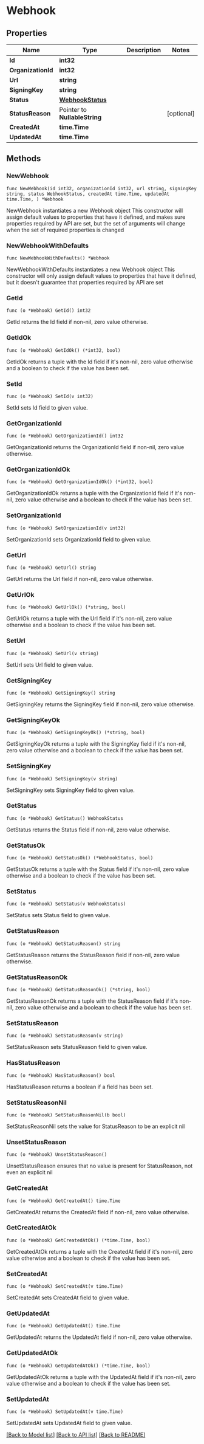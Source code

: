 # Webhook

## Properties

Name | Type | Description | Notes
------------ | ------------- | ------------- | -------------
**Id** | **int32** |  | 
**OrganizationId** | **int32** |  | 
**Url** | **string** |  | 
**SigningKey** | **string** |  | 
**Status** | [**WebhookStatus**](WebhookStatus.md) |  | 
**StatusReason** | Pointer to **NullableString** |  | [optional] 
**CreatedAt** | **time.Time** |  | 
**UpdatedAt** | **time.Time** |  | 

## Methods

### NewWebhook

`func NewWebhook(id int32, organizationId int32, url string, signingKey string, status WebhookStatus, createdAt time.Time, updatedAt time.Time, ) *Webhook`

NewWebhook instantiates a new Webhook object
This constructor will assign default values to properties that have it defined,
and makes sure properties required by API are set, but the set of arguments
will change when the set of required properties is changed

### NewWebhookWithDefaults

`func NewWebhookWithDefaults() *Webhook`

NewWebhookWithDefaults instantiates a new Webhook object
This constructor will only assign default values to properties that have it defined,
but it doesn't guarantee that properties required by API are set

### GetId

`func (o *Webhook) GetId() int32`

GetId returns the Id field if non-nil, zero value otherwise.

### GetIdOk

`func (o *Webhook) GetIdOk() (*int32, bool)`

GetIdOk returns a tuple with the Id field if it's non-nil, zero value otherwise
and a boolean to check if the value has been set.

### SetId

`func (o *Webhook) SetId(v int32)`

SetId sets Id field to given value.


### GetOrganizationId

`func (o *Webhook) GetOrganizationId() int32`

GetOrganizationId returns the OrganizationId field if non-nil, zero value otherwise.

### GetOrganizationIdOk

`func (o *Webhook) GetOrganizationIdOk() (*int32, bool)`

GetOrganizationIdOk returns a tuple with the OrganizationId field if it's non-nil, zero value otherwise
and a boolean to check if the value has been set.

### SetOrganizationId

`func (o *Webhook) SetOrganizationId(v int32)`

SetOrganizationId sets OrganizationId field to given value.


### GetUrl

`func (o *Webhook) GetUrl() string`

GetUrl returns the Url field if non-nil, zero value otherwise.

### GetUrlOk

`func (o *Webhook) GetUrlOk() (*string, bool)`

GetUrlOk returns a tuple with the Url field if it's non-nil, zero value otherwise
and a boolean to check if the value has been set.

### SetUrl

`func (o *Webhook) SetUrl(v string)`

SetUrl sets Url field to given value.


### GetSigningKey

`func (o *Webhook) GetSigningKey() string`

GetSigningKey returns the SigningKey field if non-nil, zero value otherwise.

### GetSigningKeyOk

`func (o *Webhook) GetSigningKeyOk() (*string, bool)`

GetSigningKeyOk returns a tuple with the SigningKey field if it's non-nil, zero value otherwise
and a boolean to check if the value has been set.

### SetSigningKey

`func (o *Webhook) SetSigningKey(v string)`

SetSigningKey sets SigningKey field to given value.


### GetStatus

`func (o *Webhook) GetStatus() WebhookStatus`

GetStatus returns the Status field if non-nil, zero value otherwise.

### GetStatusOk

`func (o *Webhook) GetStatusOk() (*WebhookStatus, bool)`

GetStatusOk returns a tuple with the Status field if it's non-nil, zero value otherwise
and a boolean to check if the value has been set.

### SetStatus

`func (o *Webhook) SetStatus(v WebhookStatus)`

SetStatus sets Status field to given value.


### GetStatusReason

`func (o *Webhook) GetStatusReason() string`

GetStatusReason returns the StatusReason field if non-nil, zero value otherwise.

### GetStatusReasonOk

`func (o *Webhook) GetStatusReasonOk() (*string, bool)`

GetStatusReasonOk returns a tuple with the StatusReason field if it's non-nil, zero value otherwise
and a boolean to check if the value has been set.

### SetStatusReason

`func (o *Webhook) SetStatusReason(v string)`

SetStatusReason sets StatusReason field to given value.

### HasStatusReason

`func (o *Webhook) HasStatusReason() bool`

HasStatusReason returns a boolean if a field has been set.

### SetStatusReasonNil

`func (o *Webhook) SetStatusReasonNil(b bool)`

 SetStatusReasonNil sets the value for StatusReason to be an explicit nil

### UnsetStatusReason
`func (o *Webhook) UnsetStatusReason()`

UnsetStatusReason ensures that no value is present for StatusReason, not even an explicit nil
### GetCreatedAt

`func (o *Webhook) GetCreatedAt() time.Time`

GetCreatedAt returns the CreatedAt field if non-nil, zero value otherwise.

### GetCreatedAtOk

`func (o *Webhook) GetCreatedAtOk() (*time.Time, bool)`

GetCreatedAtOk returns a tuple with the CreatedAt field if it's non-nil, zero value otherwise
and a boolean to check if the value has been set.

### SetCreatedAt

`func (o *Webhook) SetCreatedAt(v time.Time)`

SetCreatedAt sets CreatedAt field to given value.


### GetUpdatedAt

`func (o *Webhook) GetUpdatedAt() time.Time`

GetUpdatedAt returns the UpdatedAt field if non-nil, zero value otherwise.

### GetUpdatedAtOk

`func (o *Webhook) GetUpdatedAtOk() (*time.Time, bool)`

GetUpdatedAtOk returns a tuple with the UpdatedAt field if it's non-nil, zero value otherwise
and a boolean to check if the value has been set.

### SetUpdatedAt

`func (o *Webhook) SetUpdatedAt(v time.Time)`

SetUpdatedAt sets UpdatedAt field to given value.



[[Back to Model list]](../README.md#documentation-for-models) [[Back to API list]](../README.md#documentation-for-api-endpoints) [[Back to README]](../README.md)



